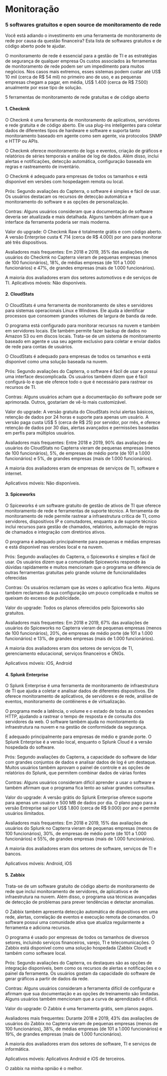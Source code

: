 # Monitoração
### 5 softwares gratuitos e open source de monitoramento de rede


Você está adiando o investimento em uma ferramenta de monitoramento de rede por causa da questão financeira? Esta lista de softwares gratuitos e de código aberto pode te ajudar.

O monitoramento de rede é essencial para a gestão de TI e as estratégias de segurança de qualquer empresa
Os custos associados às ferramentas de monitoramento de rede podem ser um impedimento para muitos negócios. Nos casos mais extremos, esses sistemas podem custar até US$ 10 mil (cerca de R$ 54 mil) no primeiro ano de uso, e as pequenas empresas chegam a pagar, em média, US$ 1.400 (cerca de R$ 7.500) anualmente por esse tipo de solução.

5 ferramentas de monitoramento de rede gratuitas e de código aberto

#### 1. Checkmk

O Checkmk é uma ferramenta de monitoramento de aplicativos, servidores e rede gratuita e de código aberto. Ele usa plug-ins inteligentes para coletar dados de diferentes tipos de hardware e software e suporta tanto monitoramento baseado em agente como sem agente, via protocolos SNMP e HTTP ou APIs.

O Checkmk oferece monitoramento de logs e eventos, criação de gráficos e relatórios de séries temporais e análise de log de dados. Além disso, inclui alertas e notificações, detecção automática, configuração baseada em regras e rastreamento de inventário.

O Checkmk é adequado para empresas de todos os tamanhos e está disponível em versões com hospedagem remota ou local.

Prós: Segundo avaliações do Capterra, o software é simples e fácil de usar. Os usuários destacam os recursos de detecção automática e monitoramento do software e as opções de personalização.

Contras: Alguns usuários consideram que a documentação de software deveria ser atualizada e mais detalhada. Alguns também afirmam que a interface da ferramenta poderia ser mais moderna.

Valor do upgrade: O Checkmk Raw é totalmente grátis e com código aberto. A versão Enterprise custa € 714 (cerca de R$ 4.000) por ano para monitorar até três dispositivos.

Avaliadores mais frequentes: Em 2018 e 2019, 35% das avaliações de usuários do Checkmk no Capterra vieram de pequenas empresas (menos de 100 funcionários), 18%, de médias empresas (de 101 a 1.000 funcionários) e 47%, de grandes empresas (mais de 1.000 funcionários).

A maioria dos avaliadores eram dos setores automotivos e de serviços de TI.
Aplicativos móveis: Não disponíveis.

#### 2. CloudStats

O CloudStats é uma ferramenta de monitoramento de sites e servidores para sistemas operacionais Linux e Windows. Ele ajuda a identificar processos que consomem grandes volumes de largura de banda da rede.

O programa está configurado para monitorar recursos na nuvem e também em servidores locais. Ele também permite fazer backup de dados no Amazon S3 ou em discos locais. Trata-se de um sistema de monitoramento baseado em agente e usa seu agente exclusivo para coletar e enviar dados de rede para contas de usuários.

O CloudStats é adequado para empresas de todos os tamanhos e está disponível como uma solução baseada na nuvem.

Prós: Segundo avaliações do Capterra, o software é fácil de usar e possui uma interface descomplicada. Os usuários também dizem que é fácil configurá-lo e que ele oferece todo o que é necessário para rastrear os recursos de TI.

Contras: Alguns usuários acham que a documentação do software pode ser aprimorada. Outros, gostariam de vê-lo mais customizável. 

Valor do upgrade: A versão gratuita do CloudStats inclui alertas básicos, retenção de dados por 24 horas e suporte para apenas um usuário. A versão paga custa US$ 5 (cerca de R$ 25) por servidor, por mês, e oferece retenção de dados por 30 dias, alertas avançados e permissões baseadas em perfis para múltiplos usuários.

Avaliadores mais frequentes: Entre 2018 e 2019, 90% das avaliações de usuários do CloudStats no Capterra vieram de pequenas empresas (menos de 100 funcionários), 5%, de empresas de médio porte (de 101 a 1.000 funcionários) e 5%, de grandes empresas (mais de 1.000 funcionários).

A maioria dos avaliadores eram de empresas de serviços de TI, software e internet.

Aplicativos móveis: Não disponíveis.

#### 3. Spiceworks

O Spiceworks é um software gratuito de gestão de ativos de TI que oferece monitoramento de rede e ferramentas de suporte técnico. A ferramenta de monitoramento de rede permite rastrear a infraestrutura crítica de TI, como servidores, dispositivos IP e comutadores, enquanto a de suporte técnico inclui recursos para gestão de chamados, relatórios, automação de regras de chamados e integração com diretórios ativos.

O programa é adequado principalmente para pequenas e médias empresas e está disponível nas versões local e na nuvem.

Prós: Segundo avaliações do Capterra,  o Spiceworks é simples e fácil de usar. Os usuários dizem que a comunidade Spiceworks responde às dúvidas rapidamente e muitos mencionam que o programa se diferencia de outras ferramentas gratuitas pelo grande volume de funcionalidades oferecidas

Contras: Os usuários reclamam que às vezes o aplicativo fica lento. Alguns também reclamam da sua configuração um pouco complicada e muitos se queixam do excesso de publicidade.

Valor do upgrade: Todos os planos oferecidos pelo Spiceworks são gratuitos.

Avaliadores mais frequentes: Em 2018 e 2019, 67% das avaliações de usuários do Spiceworks no Capterra vieram de pequenas empresas (menos de 100 funcionários), 20%, de empresas de médio porte (de 101 a 1.000 funcionários) e 13%, de grandes empresas (mais de 1.000 funcionários).

A maioria dos avaliadores eram dos setores de serviços de TI, gerenciamento educacional, serviços financeiros e ONGs.

Aplicativos móveis: iOS, Android


#### 4. Splunk Enterprise

O Splunk Enterprise é uma ferramenta de monitoramento de infraestrutura de TI que ajuda a coletar e analisar dados de diferentes dispositivos. Ele oferece monitoramento de aplicativos, de servidores e de rede, análise de eventos, monitoramento de contêineres e de virtualização.

O programa mede a latência, o volume e o estado de todas as conexões HTTP, ajudando a rastrear o tempo de resposta e de consulta dos servidores da web. O software também ajuda no monitoramento da infraestrutura na nuvem e na gestão de conformidade da segurança.

É adequado principalmente para empresas de médio e grande porte. O Splunk Enterprise é a versão local, enquanto o Splunk Cloud é a versão hospedada do software.

Prós: Segundo avaliações do Capterra, a capacidade do software de lidar com grandes conjuntos de dados e analisar dados de log é um destaque. Muitos usuários também aprovam o painel de controle e as opções de relatórios do Splunk, que permitem combinar dados de várias fontes

Contras: Alguns usuários consideram  difícil aprender a usar o software e também afirmam que o programa fica lento ao salvar grandes consultas.

Valor do upgrade: A versão grátis do Splunk Enterprise oferece suporte para apenas um usuário e 500 MB de dados por dia. O plano pago para a versão Entreprise sai por US$ 1.800 (cerca de R$ 9.000) por ano e permite usuários ilimitados.

Avaliadores mais frequentes: Em 2018 e 2019, 15% das avaliações de usuários do Splunk no Capterra vieram de pequenas empresas (menos de 100 funcionários), 30%, de empresas de médio porte (de 101 a 1.000 funcionários) e 55%, de grandes empresas (mais de 1.000 funcionários).

A maioria dos avaliadores eram dos setores de software, serviços de TI e bancos.

Aplicativos móveis: Android, iOS

#### 5. Zabbix

Trata-se de um software gratuito de código aberto de monitoramento de rede que inclui monitoramento de servidores, de aplicativos e de infraestrutura na nuvem. Além disso, o programa usa técnicas avançadas de detecção de problemas para prever tendências e detectar anomalias.

O Zabbix também apresenta detecção automática de dispositivos em uma rede, alertas, correlação de eventos e execução remota de comandos. O software possui uma comunidade ativa que atualiza regularmente a ferramenta e adiciona recursos.

O programa é usado por empresas de todos os tamanhos de diversos setores, incluindo serviços financeiros, varejo, TI e telecomunicações. O Zabbix está disponível como uma solução hospedada (Zabbix Cloud) e também como software local.

Prós: Segundo avaliações do Capterra, os destaques são as opções de integração disponíveis, bem como os recursos de alertas e notificações e o painel da ferramenta. Os usuários gostam da capacidade do software de gerar gráficos a partir de dados da rede.

Contras: Alguns usuários consideram a ferramenta difícil de configurar e afirmam que sua documentação e as opções de treinamento são limitadas. Alguns usuários também mencionam que a curva de aprendizado é difícil.

Valor do upgrade: O Zabbix é uma ferramenta grátis, sem planos pagos.

Avaliadores mais frequentes: Durante 2018 e 2019, 43% das avaliações de usuários do Zabbix no Capterra vieram de pequenas empresas (menos de 100 funcionários), 38%, de médias empresas (de 101 a 1.000 funcionários) e 19%, de grandes empresas (mais de 1.000 funcionários).

A maioria dos avaliadores eram dos setores de software, TI e serviços de informática.

Aplicativos móveis: Aplicativos Android e iOS de terceiros.

O zabbix na minha opnião é o melhor.
